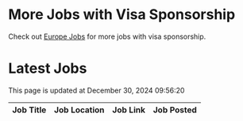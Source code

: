 # More Jobs with Visa Sponsorship

Check out [Europe Jobs](https://github.com/sureshparimi/europejobs#latest-jobs) for more jobs with visa sponsorship.

# Latest Jobs

This page is updated at December 30, 2024 09:56:20

| Job Title | Job Location | Job Link | Job Posted |
| --- | --- | --- | --- |
